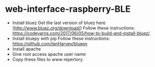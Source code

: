 # web-interface-raspberry-BLE

* Install bluez
Get the last version of bluez here (http://www.bluez.org/download/)
Follow these instructions: https://codeyarns.com/2017/06/05/how-to-build-and-install-bluez/
* Install bluepy with pip
Follow these instructions: https://github.com/IanHarvey/bluepy
* Install apache
* Give root access apache user name
* Copy these files to www repertory
